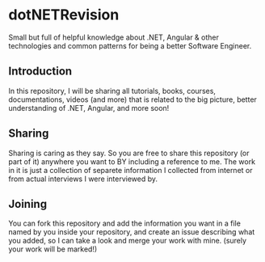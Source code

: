 # dotNETRevision
Small but full of helpful knowledge about .NET, Angular & other technologies and common patterns for being a better Software Engineer.

## Introduction
In this repository, I will be sharing all tutorials, books, courses, documentations, videos (and more) that is related to the big picture, better understanding of .NET, Angular, and more soon!

## Sharing
Sharing is caring as they say. So you are free to share this repository (or part of it) anywhere you want to BY including a reference to me. The work in it is just a collection of separete information I collected from internet or from actual interviews I were interviewed by.

## Joining
You can fork this repository and add the information you want in a file named by you inside your repository, and create an issue describing what you added, so I can take a look and merge your work with mine. (surely your work will be marked!)
